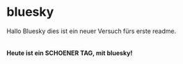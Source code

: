 # bluesky


Hallo Bluesky
dies ist ein neuer Versuch fürs erste readme.<br>
<br>
<br>
<b>Heute ist ein SCHOENER TAG, mit bluesky!</b>
